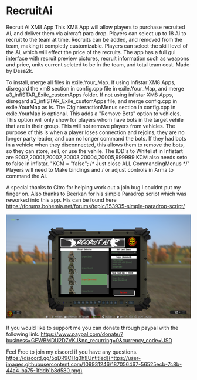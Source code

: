 # RecruitAi
Recruit Ai XM8 App
This XM8 App will allow players to purchase recruited Ai, and deliver them via aircraft para drop.
Players can select up to 18 Ai to recruit to the team at time.
Recruits can be added, and removed from the team, making it completly customizable. 
Players can select the skill level of the Ai, which will effect the price of the recruits.
The app has a full gui interface with recruit preview pictures, recruit information such as weapons and price, units current selcted to be in the team, and total team cost.
Made by Desa2k.

To install, merge all files in exile.Your_Map. 
If using Infistar XM8 Apps, disregard the xm8 section in config.cpp file in exile.Your_Map, and merge a3_infiSTAR_Exile_customApps folder.
If not using infistar XM8 Apps, disregard a3_infiSTAR_Exile_customApps file, and merge config.cpp in exile.YourMap as is.
The CfgInteractionMenus section in config.cpp in exile.YourMap is optional. This adds a "Remove Bots" option to vehicles. This option will only show for players whom have bots in the target vehile that are in their group. This will not remove players from vehicles. The purpose of this is when a player loses connection and rejoins, they are no longer party leader, and can no longer command the bots. If they had bots in a vehicle when they disconnected, this allows them to remove the bots, so they can store, sell, or use the vehile.
The IDD's to Whitelist in Infistart are 9002,20001,20002,20003,20004,20005,999999
KCM also needs seto to false in infistar. "KCM = "false";		/* Just close ALL CommandingMenus */"
Players will need to Make bindings and / or adjust controls in Arma to command the Ai.

A special thanks to Citro for helping work out a join bug I couldnt put my finger on. 
Also thanks to Beerkan for his simple Paradrop script which was reworked into this app. His can be found here https://forums.bohemia.net/forums/topic/153935-simple-paradrop-script/

![alt text](https://github.com/desa2k/RecruitAi/blob/main/Untitled.png?raw=true)

If you would like to support me you can donate through paypal with the following link.
https://www.paypal.com/donate/?business=GEWBMDU2D7VKJ&no_recurring=0&currency_code=USD

Feel Free to join my discord if you have any questions.
https://discord.gg/5qDR9CHq3h![Untitled](https://user-images.githubusercontent.com/109931246/187056467-56525ecb-7c8b-44a4-ba75-1fddb1b8d580.png)
